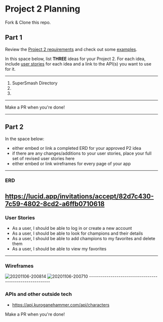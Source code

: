 # Project 2 Planning

Fork & Clone this repo.

## Part 1

Review the [Project 2 requirements](https://tmdarneille.gitbook.io/seirfx/11-projects/project-2#project-feedback-evaluation) and check out some [examples](https://tmdarneille.gitbook.io/seirfx/11-projects/past-projects/project2).

In this space below, list **THREE** ideas for your Project 2. For each idea, include [user stories](https://revelry.co/user-stories-that-dont-suck/) for each idea and a link to the API(s) you want to use for it.

--------------------------------------------------------
1. SuperSmash Directory
2. 
3.
---------------------------------------------------------

Make a PR when you're done!

---

## Part 2

In the space below:
* either embed or link a completed ERD for your approved P2 idea
* if there are any changes/additions to your user stories, place your full set of revised user stories here
* either embed or link wireframes for every page of your app

----------------------------------------------------------
### ERD
https://lucid.app/invitations/accept/82d7c430-7c59-4802-8cd2-a6ffb0710618
----------------------------------------------------------
### User Stories
* As a user, I should be able to log in or create a new account 
* As a user, I should be able to look for champions and their details
* As a user, I should be able to add champions to my favorites and delete them
* As a user, I should be able to view my favorites
----------------------------------------------------------
### Wireframes
<img src="https://i.ibb.co/RyHBTz5/20201106-200814.jpg" alt="20201106-200814" border="0">
<img src="https://i.ibb.co/gFVrDkr/20201106-200710.jpg" alt="20201106-200710" border="0">
----------------------------------------------------------

### APIs and other outside tech
* https://api.kuroganehammer.com/api/characters

Make a PR when you're done!
